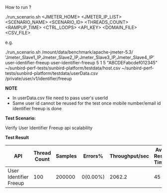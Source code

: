 How to run ?

./run_scenario.sh <JMETER_HOME> <JMETER_IP_LIST> <SCENARIO_NAME> <SCENARIO_ID> <THREADS_COUNT> <RAMPUP_TIME> <CTRL_LOOPS> <API_KEY> <DOMAIN_FILE> <CSV_FILE> 
<pathPrefix>

e.g.

./run_scenario.sh /mount/data/benchmark/apache-jmeter-5.3/ 'Jmeter_Slave1_IP,Jmeter_Slave2_IP,Jmeter_Slave3_IP,Jmeter_Slave4_IP' user-identifier-freeup user-identifier-freeup 5 1 5 "ABCDEFabcdef012345" ~/sunbird-perf-tests/sunbird-platform/testdata/host.csv ~/sunbird-perf-tests/sunbird-platform/testdata/userData.csv /private/user/v1/identifier/freeup

**NOTE**
- In userData.csv file need to pass user's userId
- Same user id cannot be reused for the test once mobile number/email id identifier freeup is done


**Test Scenario:**

Verify User Identifier Freeup api scalability

**Test Result**

|API                    |Thread Count|Samples |Errors%  |Throughput/sec|Avg Resp Time |95th pct |99th pct|
|-----------------------|------------|--------|---------| -------------|--------------|---------|--------|
|User Identifier Freeup |100         |200000  |0(0.00%) | 2062.2       | 45           |  84     |175     |



